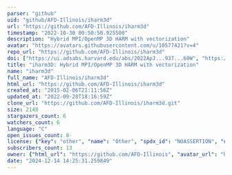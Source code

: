 ```yaml
---
parser: "github"
uid: "github/AFD-Illinois/iharm3d"
url: "https://github.com/AFD-Illinois/iharm3d"
timestamp: "2022-10-30 00:50:50.925500"
description: "Hybrid MPI/OpenMP 3D HARM with vectorization"
avatar: "https://avatars.githubusercontent.com/u/10577421?v=4"
repo_url: "https://github.com/AFD-Illinois/iharm3d"
doi: ["https://ui.adsabs.harvard.edu/abs/2022ApJ...937...60W", "https://ui.adsabs.harvard.edu/abs/2021JOSS....6.3336P", "https://ui.adsabs.harvard.edu/abs/2022ascl.soft10013P/abstract"]
title: "iharm3D: Hybrid MPI/OpenMP 3D HARM with vectorization"
name: "iharm3d"
full_name: "AFD-Illinois/iharm3d"
html_url: "https://github.com/AFD-Illinois/iharm3d"
created_at: "2015-02-06T21:11:56Z"
updated_at: "2022-09-28T18:16:59Z"
clone_url: "https://github.com/AFD-Illinois/iharm3d.git"
size: 2148
stargazers_count: 6
watchers_count: 6
language: "C"
open_issues_count: 8
license: {"key": "other", "name": "Other", "spdx_id": "NOASSERTION", "url": null, "node_id": "MDc6TGljZW5zZTA="}
subscribers_count: 13
owner: {"html_url": "https://github.com/AFD-Illinois", "avatar_url": "https://avatars.githubusercontent.com/u/10577421?v=4", "login": "AFD-Illinois", "type": "Organization"}
date: "2024-12-14 14:25:31.259849"
---
```

